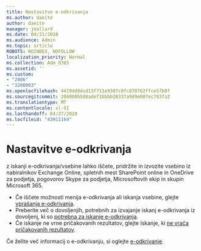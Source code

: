 ```yaml
---
title: Nastavitve e-odkrivanja
ms.author: daeite
author: daeite
manager: joallard
ms.date: 04/21/2020
ms.audience: Admin
ms.topic: article
ROBOTS: NOINDEX, NOFOLLOW
localization_priority: Normal
ms.collection: Adm_O365
ms.assetid: ''
ms.custom:
- "2006"
- "3200003"
ms.openlocfilehash: 4419dd8dcd13f711e9307c8fc870762ffce57b8f
ms.sourcegitcommit: 286000b588adef1bbbb28337a9d9e087ec783fa2
ms.translationtype: MT
ms.contentlocale: sl-SI
ms.lasthandoff: 04/27/2020
ms.locfileid: "43911164"
---
```

# <a name="ediscovery-settings"></a>Nastavitve e-odkrivanja

z iskanji e-odkrivanja/vsebine lahko iščete, pridržite in izvozite vsebino iz nabiralnikov Exchange Online, spletnih mest SharePoint online in OneDrive za podjetja, pogovorov Skype za podjetja, Microsoftovih ekip in skupin Microsoft 365.

- Če iščete možnosti menija e-odkrivanja ali iskanja vsebine, glejte [vprašanja e-odkrivanja](https://docs.microsoft.com/alchemyinsights/ediscovery-issues).
- Preberite več o dovoljenjih, potrebnih za izvajanje iskanj e-odkrivanja iz dovoljenj, ki so [potrebna za iskanje e-odkrivanja](https://docs.microsoft.com/alchemyinsights/permissions-required-for-ediscovery-searches).
- Če iskanje ne vrne pričakovanih rezultatov, glejte Iskanje, ki [ne vrača pričakovanih rezultatov](https://docs.microsoft.com/alchemyinsights/search-not-returning-expected-results).

Če želite več informacij o e-odkrivanju, si oglejte [e-odkrivanje](https://docs.microsoft.com/office365/securitycompliance/ediscovery).
